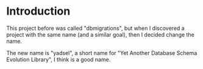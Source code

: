 # Introduction #

This project before was called "dbmigrations", but when I discovered a project with the same name (and a similar goal), then I decided change the name.

The new name is "yadsel", a short name for "Yet Another Database Schema Evolution Library", I think is a good name.